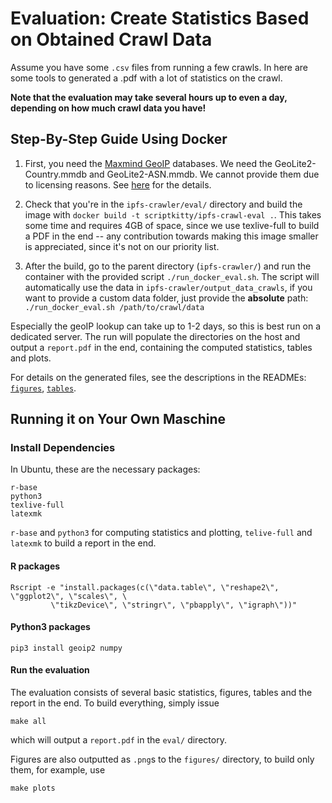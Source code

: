# Evaluation: Create Statistics Based on Obtained Crawl Data

Assume you have some ```.csv``` files from running a few crawls. In here are some tools to generated a .pdf with a lot of statistics on the crawl.

**Note that the evaluation may take several hours up to even a day, depending on how much crawl data you have!**

## Step-By-Step Guide Using Docker

1. First, you need the [Maxmind GeoIP](https://dev.maxmind.com/geoip/geoip2/downloadable/) databases. We need the GeoLite2-Country.mmdb and GeoLite2-ASN.mmdb. We cannot provide them due to licensing reasons. See [here](https://github.com/scriptkitty/ipfs-crawler/blob/master/eval/geoipDBs/README.md) for the details.

2. Check that you're in the ```ipfs-crawler/eval/``` directory and build the image with ```docker build -t scriptkitty/ipfs-crawl-eval .```.
This takes some time and requires 4GB of space, since we use texlive-full to build a PDF in the end -- any contribution towards making this image smaller is appreciated, since it's not on our priority list.

3. After the build, go to the parent directory (```ipfs-crawler/```) and run the container with the provided script ```./run_docker_eval.sh```.
The script will automatically use the data in ```ipfs-crawler/output_data_crawls```, if you want to provide a custom data folder, just provide the **absolute** path:
```./run_docker_eval.sh /path/to/crawl/data```

Especially the geoIP lookup can take up to 1-2 days, so this is best run on a dedicated server. 
The run will populate the directories on the host and output a ```report.pdf``` in the end, containing the computed statistics, tables and plots.

For details on the generated files, see the descriptions in the READMEs: [```figures```](https://github.com/scriptkitty/ipfs-crawler/blob/master/eval/figures/README.md), [```tables```](https://github.com/scriptkitty/ipfs-crawler/blob/master/eval/tables/README.md).

## Running it on Your Own Maschine

### Install Dependencies

In Ubuntu, these are the necessary packages:

	r-base
	python3
	texlive-full
	latexmk

```r-base``` and ```python3``` for computing statistics and plotting, ```telive-full``` and ```latexmk``` to build a report in the end.
#### R packages

	Rscript -e "install.packages(c(\"data.table\", \"reshape2\", \"ggplot2\", \"scales\", \
             \"tikzDevice\", \"stringr\", \"pbapply\", \"igraph\"))"

#### Python3 packages

	pip3 install geoip2 numpy

#### Run the evaluation

The evaluation consists of several basic statistics, figures, tables and the report in the end. To build everything, simply issue
	
	make all

which will output a ```report.pdf``` in the ```eval/``` directory.

Figures are also outputted as ```.png```s to the ```figures/``` directory, to build only them, for example, use

	make plots
